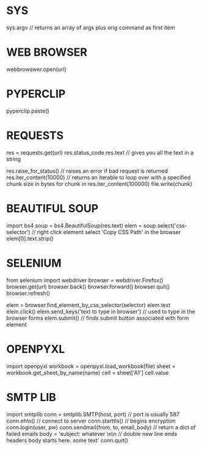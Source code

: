 # SYS
sys.argv  // returns an array of args plus orig command as first item

# WEB BROWSER
webbrowswer.open(url)

# PYPERCLIP
pyperclip.paste()

# REQUESTS
res = requests.get(url)
res.status_code
res.text  // gives you all the text in a string

res.raise_for_status()  // raises an error if bad request is returned
res.iter_content(10000)  // returns an iterable to loop over with a specified chunk size in bytes
    for chunk in res.iter_content(100000)
        file.write(chunk)

# BEAUTIFUL SOUP
import bs4
soup = bs4.BeautifulSoup(res.text)
elem = soup.select('css-selector')  // right click element select 'Copy CSS Path' in the browser
elem[0].text.strip()


# SELENIUM
from selenium import webdriver
browser = webdriver.Firefox()
browser.get(url)
browser.back()
browser.forward()
browser.quit()
browser.refresh()

elem = browser.find_element_by_css_selector(selector)
elem.text
elem.click()
elem.send_keys('text to type in browser')  // used to type in the browser forms
elem.submit()  // finds submit button associated with form element


# OPENPYXL 
import openpyxl
workbook = openpyxl.load_workbook(file)
sheet = workbook.get_sheet_by_name(name)
cell = sheet['A1']
cell.value


# SMTP LIB
import smtplib
conn = smtplib.SMTP(host, port)  // port is usually 587
conn.ehlo()  // connect to server
conn.starttls()  // begins encryption
conn.login(user, pw)
conn.sendmail(from, to, email_body)  // return a dict of failed emails
body = 'subject: whatever \n\n   // double new line ends headers
        body starts here. some text'
conn.quit()
